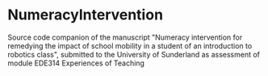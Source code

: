 # NumeracyIntervention
Source code companion of the manuscript "Numeracy intervention for remedying the impact of school mobility in a student of an introduction to robotics class", submitted to the University of Sunderland as assessment of module EDE314 Experiences of Teaching
